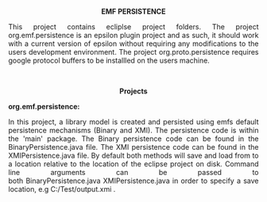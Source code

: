 <p style="text-align: center;"><strong>EMF PERSISTENCE</strong></p>
<p style="text-align: justify;">This project contains ecliplse project folders. The project org.emf.persistence is an epsilon plugin project and as such, it should work with a current version of epsilon without requiring any modifications to the users development environment. The project org.proto.persistence requires google protocol buffers to be installled on the users machine.</p>
<p style="text-align: justify;">&nbsp;</p>
<p style="text-align: center;"><strong>Projects</strong></p>
<p style="text-align: left;"><strong>org.emf.persistence:</strong></p>
<p style="text-align: justify;">In this project, a library model is created and persisted using emfs default persistence mechanisms (Binary and XMI). The persistence code is within the 'main' package. The Binary persistence code can be found in the BinaryPersistence.java file. The XMI persistence code can be found in the XMIPersistence.java file. By default both methods will save and load from to a location relative to the location of the eclipse project on disk. Command line arguments can be passed to both&nbsp;BinaryPersistence.java&nbsp;XMIPersistence.java in order to specify a save location, e.g C:/Test/output.xmi .</p>
<p style="text-align: left;">&nbsp;</p>
<p style="text-align: justify;">&nbsp;</p>
